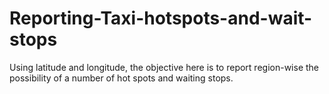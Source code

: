 # Reporting-Taxi-hotspots-and-wait-stops
Using latitude and longitude, the objective here is to report region-wise the possibility of a number of hot spots and waiting stops.
